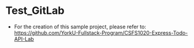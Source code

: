 # Test_GitLab
- For the creation of this sample project, please refer to: https://github.com/YorkU-Fullstack-Program/CSFS1020-Express-Todo-API-Lab
